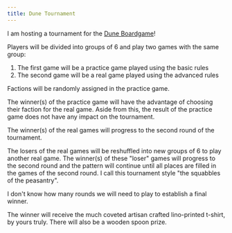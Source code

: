 ```yaml
---
title: Dune Tournament
---
```


I am hosting a tournament for the [Dune Boardgame](https://boardgamegeek.com/boardgame/283355/dune)!

Players will be divided into groups of 6 and play two games with the same group:

1. The first game will be a practice game played using the basic rules
2. The second game will be a real game played using the advanced rules

Factions will be randomly assigned in the practice game.

The winner(s) of the practice game will have the advantage of choosing their faction for the real game.
Aside from this, the result of the practice game does not have any impact on the tournament.

The winner(s) of the real games will progress to the second round of the tournament.

The losers of the real games will be reshuffled into new groups of 6 to play another real game.
The winner(s) of these "loser" games will progress to the second round and the pattern will continue until all places are filled in the games of the second round.
I call this tournament style "the squabbles of the peasantry".

I don't know how many rounds we will need to play to establish a final winner.

The winner will receive the much coveted artisan crafted lino-printed t-shirt, by yours truly.
There will also be a wooden spoon prize.
